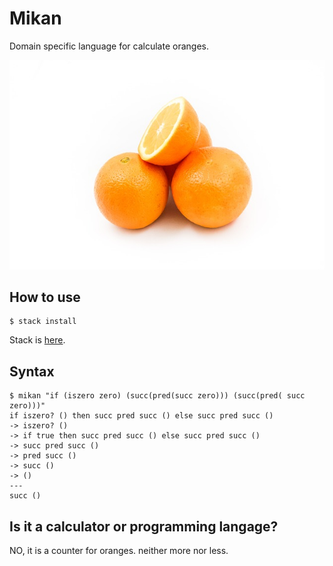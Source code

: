 # Mikan
Domain specific language for calculate oranges.

![ORANGES](./docs/oranges.jpeg)

## How to use
```
$ stack install
```
Stack is [here](https://docs.haskellstack.org/en/stable/README/).

## Syntax
```
$ mikan "if (iszero zero) (succ(pred(succ zero))) (succ(pred( succ zero)))"
if iszero? () then succ pred succ () else succ pred succ ()
-> iszero? ()
-> if true then succ pred succ () else succ pred succ ()
-> succ pred succ ()
-> pred succ ()
-> succ ()
-> ()
---
succ ()
```

## Is it a calculator or programming langage?
NO, it is a counter for oranges. neither more nor less.

